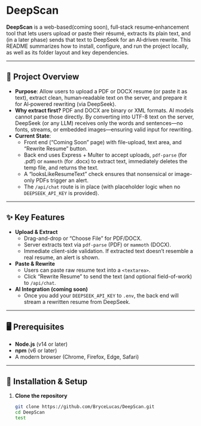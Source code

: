 
# DeepScan

**DeepScan** is a web-based(coming soon), full‐stack resume‐enhancement tool that lets users upload or paste their résumé, extracts its plain text, and (in a later phase) sends that text to DeepSeek for an AI‐driven rewrite. This README summarizes how to install, configure, and run the project locally, as well as its folder layout and key dependencies.

---

## 🚀 Project Overview

- **Purpose**: Allow users to upload a PDF or DOCX resume (or paste it as text), extract clean, human‐readable text on the server, and prepare it for AI‐powered rewriting (via DeepSeek).  
- **Why extract first?** PDF and DOCX are binary or XML formats. AI models cannot parse those directly. By converting into UTF-8 text on the server, DeepSeek (or any LLM) receives only the words and sentences—no fonts, streams, or embedded images—ensuring valid input for rewriting.  
- **Current State**:  
  - Front end (“Coming Soon” page) with file-upload, text area, and “Rewrite Resume” button.  
  - Back end uses Express + Multer to accept uploads, `pdf-parse` (for .pdf) or `mammoth` (for .docx) to extract text, immediately deletes the temp file, and returns the text.  
  - A “looksLikeResumeText” check ensures that nonsensical or image-only PDFs trigger an alert.  
  - The `/api/chat` route is in place (with placeholder logic when no `DEEPSEEK_API_KEY` is provided).

---

## ✨ Key Features

- **Upload & Extract**  
  - Drag-and-drop or “Choose File” for PDF/DOCX.  
  - Server extracts text via `pdf-parse` (PDF) or `mammoth` (DOCX).  
  - Immediate client-side validation. If extracted text doesn’t resemble a real resume, an alert is shown.  
- **Paste & Rewrite**  
  - Users can paste raw resume text into a `<textarea>`.  
  - Click “Rewrite Resume” to send the text (and optional field-of-work) to `/api/chat`.  
- **AI Integration (coming soon)**  
  - Once you add your `DEEPSEEK_API_KEY` to `.env`, the back end will stream a rewritten resume from DeepSeek.  

---

## 🖥️ Prerequisites

- **Node.js** (v14 or later)  
- **npm** (v6 or later)  
- A modern browser (Chrome, Firefox, Edge, Safari)  

---

## 🔧 Installation & Setup

1. **Clone the repository**  
   ```bash
   git clone https://github.com/BryceLucas/DeepScan.git
   cd DeepScan
   test